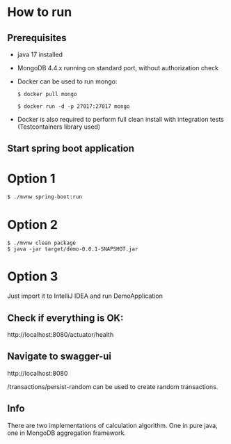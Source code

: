 # How to run 

## Prerequisites
* java 17 installed 
* MongoDB 4.4.x running on standard port, without authorization check
* Docker can be used to run mongo:

    `$ docker pull mongo`

    `$ docker run -d -p 27017:27017 mongo`

* Docker is also required to perform full clean install with integration tests (Testcontainers library used)

## Start spring boot application

# Option 1
    $ ./mvnw spring-boot:run
# Option 2
    $ ./mvnw clean package
    $ java -jar target/demo-0.0.1-SNAPSHOT.jar
# Option 3
Just import it to IntelliJ IDEA and run DemoApplication

## Check if everything is OK: 
http://localhost:8080/actuator/health

## Navigate to swagger-ui
http://localhost:8080

/transactions/persist-random can be used to create random transactions. 

## Info
There are two implementations of calculation algorithm. 
One in pure java, one in MongoDB aggregation framework. 
    